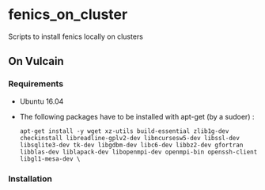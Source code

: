 # fenics_on_cluster
Scripts to install fenics locally on clusters

## On Vulcain
### Requirements
- Ubuntu 16.04
- The following packages have to be installed with apt-get (by a sudoer) :

  ```
  apt-get install -y wget xz-utils build-essential zlib1g-dev checkinstall libreadline-gplv2-dev libncursesw5-dev libssl-dev libsqlite3-dev tk-dev libgdbm-dev libc6-dev libbz2-dev gfortran libblas-dev liblapack-dev libopenmpi-dev openmpi-bin openssh-client libgl1-mesa-dev \
  ```

### Installation
